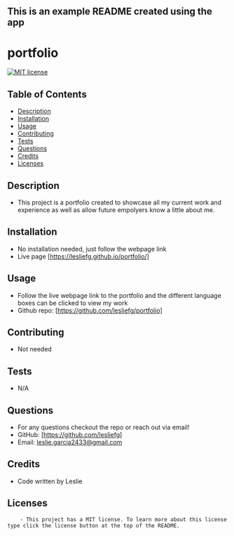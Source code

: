 ## This is an example README created using the app

# portfolio

  [![MIT license](https://img.shields.io/badge/License-MIT-blue.svg)](https://lbesson.mit-license.org/)

  ## Table of Contents
  * [Description](#description)
  * [Installation](#installation)
  * [Usage](#usage)
  * [Contributing](#contributing)
  * [Tests](#tests)
  * [Questions](#questions)
  * [Credits](#credits)
  * [Licenses](#license)
  
  ## Description
  - This project is a portfolio created to showcase all my current work and experience as well as allow future empolyers know a little about me.

  ## Installation
  - No installation needed, just follow the webpage link
  - Live page [https://lesliefg.github.io/portfolio/]

  ## Usage
  - Follow the live webpage link to the portfolio and the different language boxes can be clicked to view my work
  - Github repo: [https://github.com/lesliefg/portfolio] 

  ## Contributing
  - Not needed

  ## Tests
  - N/A

  ## Questions
  - For any questions checkout the repo or reach out via email!  
  - GitHub: [https://github.com/lesliefg]
  - Email: leslie.garcia2433@gmail.com
  
  ## Credits
  - Code written by Leslie

  ## Licenses
        - This project has a MIT license. To learn more about this license type click the license button at the top of the README.
